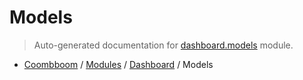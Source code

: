 # Models

> Auto-generated documentation for [dashboard.models](..\..\dashboard\models.py) module.

- [Coombboom](..\README.md#coombboom-index) / [Modules](..\MODULES.md#coombboom-modules) / [Dashboard](index.md#dashboard) / Models
